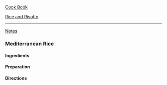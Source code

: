 [Cook Book](https://github.com/vmsmith/CookBook/blob/master/README.md)  

[Rice and Risotto](https://github.com/vmsmith/CookBook/blob/master/rice_risotto.md)  

-----  

[Notes](https://github.com/vmsmith/CookBook/blob/master/notes.md)  

### Mediterranean Rice  

#### Ingredients  



#### Preparation  



#### Directions  
